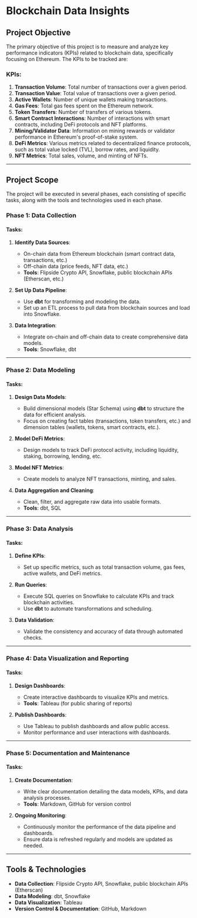 # Blockchain Data Insights

## Project Objective

The primary objective of this project is to measure and analyze key performance indicators (KPIs) related to blockchain data, specifically focusing on Ethereum. The KPIs to be tracked are:

### KPIs:
1. **Transaction Volume**: Total number of transactions over a given period.
2. **Transaction Value**: Total value of transactions over a given period.
3. **Active Wallets**: Number of unique wallets making transactions.
4. **Gas Fees**: Total gas fees spent on the Ethereum network.
5. **Token Transfers**: Number of transfers of various tokens.
6. **Smart Contract Interactions**: Number of interactions with smart contracts, including DeFi protocols and NFT platforms.
7. **Mining/Validator Data**: Information on mining rewards or validator performance in Ethereum's proof-of-stake system.
8. **DeFi Metrics**: Various metrics related to decentralized finance protocols, such as total value locked (TVL), borrow rates, and liquidity.
9. **NFT Metrics**: Total sales, volume, and minting of NFTs.

---

## Project Scope

The project will be executed in several phases, each consisting of specific tasks, along with the tools and technologies used in each phase.

### Phase 1: Data Collection

#### Tasks:
1. **Identify Data Sources**:
   - On-chain data from Ethereum blockchain (smart contract data, transactions, etc.)
   - Off-chain data (price feeds, NFT data, etc.)
   - **Tools**: Flipside Crypto API, Snowflake, public blockchain APIs (Etherscan, etc.)

2. **Set Up Data Pipeline**:
   - Use **dbt** for transforming and modeling the data.
   - Set up an ETL process to pull data from blockchain sources and load into Snowflake.

3. **Data Integration**:
   - Integrate on-chain and off-chain data to create comprehensive data models.
   - **Tools**: Snowflake, dbt

---

### Phase 2: Data Modeling

#### Tasks:
1. **Design Data Models**:
   - Build dimensional models (Star Schema) using **dbt** to structure the data for efficient analysis.
   - Focus on creating fact tables (transactions, token transfers, etc.) and dimension tables (wallets, tokens, smart contracts, etc.).

2. **Model DeFi Metrics**:
   - Design models to track DeFi protocol activity, including liquidity, staking, borrowing, lending, etc.

3. **Model NFT Metrics**:
   - Create models to analyze NFT transactions, minting, and sales.

4. **Data Aggregation and Cleaning**:
   - Clean, filter, and aggregate raw data into usable formats.
   - **Tools**: dbt, SQL

---

### Phase 3: Data Analysis

#### Tasks:
1. **Define KPIs**:
   - Set up specific metrics, such as total transaction volume, gas fees, active wallets, and DeFi metrics.
   
2. **Run Queries**:
   - Execute SQL queries on Snowflake to calculate KPIs and track blockchain activities.
   - Use **dbt** to automate transformations and scheduling.

3. **Data Validation**:
   - Validate the consistency and accuracy of data through automated checks.

---

### Phase 4: Data Visualization and Reporting

#### Tasks:
1. **Design Dashboards**:
   - Create interactive dashboards to visualize KPIs and metrics.
   - **Tools**: Tableau (for public sharing of reports)

2. **Publish Dashboards**:
   - Use Tableau to publish dashboards and allow public access.
   - Monitor performance and user interactions with dashboards.

---

### Phase 5: Documentation and Maintenance

#### Tasks:
1. **Create Documentation**:
   - Write clear documentation detailing the data models, KPIs, and data analysis processes.
   - **Tools**: Markdown, GitHub for version control

2. **Ongoing Monitoring**:
   - Continuously monitor the performance of the data pipeline and dashboards.
   - Ensure data is refreshed regularly and models are updated as needed.

---

## Tools & Technologies

- **Data Collection**: Flipside Crypto API, Snowflake, public blockchain APIs (Etherscan)
- **Data Modeling**: dbt, Snowflake
- **Data Visualization**: Tableau
- **Version Control & Documentation**: GitHub, Markdown